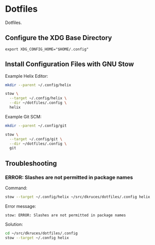 # Dotfiles

Dotfiles.


## Configure the XDG Base Directory

```~/.profile
export XDG_CONFIG_HOME="$HOME/.config"
```


## Install Configuration Files with GNU Stow

Example Helix Editor:

```sh
mkdir --parent ~/.config/helix
```

```sh
stow \
  --target ~/.config/helix \
  --dir ~/dotfiles/.config \
  helix
```

Example Git SCM:

```sh
mkdir --parent ~/.config/git
```

```sh
stow \
  --target ~/.config/git \
  --dir ~/dotfiles/.config \
  git
```


## Troubleshooting

### ERROR: Slashes are not permitted in package names

Command:

```sh
stow --target ~/.config/helix ~/src/dkruces/dotfiles/.config helix
```

Error message:

```plaintext
stow: ERROR: Slashes are not permitted in package names
```

Solution:

```sh
cd ~/src/dkruces/dotfiles/.config
stow --target ~/.config helix
```
